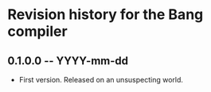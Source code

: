 # Revision history for the Bang compiler

## 0.1.0.0  -- YYYY-mm-dd

* First version. Released on an unsuspecting world.
